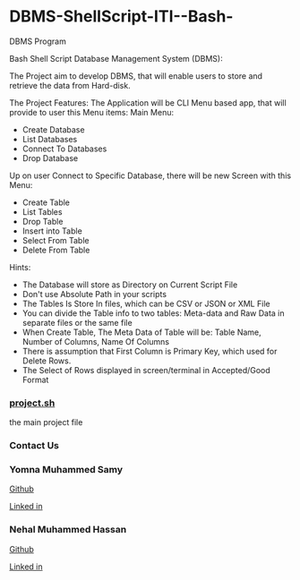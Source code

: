 # DBMS-ShellScript-ITI--Bash-
DBMS Program

Bash Shell Script Database Management System (DBMS):

The Project aim to develop DBMS, that will enable users to store and retrieve the data from Hard-disk.

The Project Features:
The Application will be CLI Menu based app, that will provide to user this Menu items:
Main Menu:
- Create Database
- List Databases
- Connect To Databases
- Drop Database

Up on user Connect to Specific Database, there will be new Screen with this Menu:
- Create Table 
- List Tables
- Drop Table
- Insert into Table
- Select From Table
- Delete From Table

Hints:
- The Database will store as Directory on Current Script File
- Don't use Absolute Path in your scripts
- The Tables Is Store In files, which can be CSV or JSON or XML File
- You can divide the Table info to two tables: Meta-data and Raw Data in separate files or the same file
- When Create Table, The Meta Data of Table will be: Table Name, Number of Columns, Name Of Columns
- There is assumption that First Column is Primary Key, which used for Delete Rows.
- The Select of Rows displayed in screen/terminal in Accepted/Good Format

### [project.sh](mainproject.sh)

the main project file


### Contact Us

### Yomna Muhammed Samy
[Github](https://github.com/Youmna1798)

[Linked in](https://www.linkedin.com/in/youmna-samy)

### Nehal Muhammed Hassan
[Github](https://github.com/nehalhd)

[Linked in](https://www.linkedin.com/in/nassanx)
